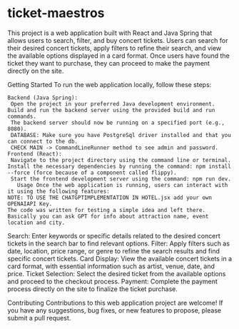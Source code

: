 # ticket-maestros

This project is a web application built with React and Java Spring that allows users to search, filter, and buy concert tickets.
 Users can search for their desired concert tickets, apply filters to refine their search, and view the available options displayed in a card format.
 Once users have found the ticket they want to purchase, they can proceed to make the payment directly on the site.

Getting Started To run the web application locally, follow these steps:


    Backend (Java Spring): 
     Open the project in your preferred Java development environment.
    Build and run the backend server using the provided build and run commands.
     The backend server should now be running on a specified port (e.g., 8080).
     DATABASE: Make sure you have PostgreSql driver installed and that you can connect to the db.
     CHECK MAIN -> CommandLineRunner method to see admin and password.
    Frontend (React):
     Navigate to the project directory using the command line or terminal. 
    Install the necessary dependencies by running the command: npm install --force (force because of a component called flippy).
     Start the frontend development server using the command: npm run dev.     
       Usage Once the web application is running, users can interact with it using the following features:
    NOTE: TO USE THE CHATGPTIMPLEMENTATION IN HOTEL.jsx add your own OPENAIAPI Key. 
    The code was written for testing a simple idea and left there. Basically you can ask GPT for info about attraction name, event location and city.

Search: Enter keywords or specific details related to the desired concert tickets in the search bar to find relevant options. 
Filter: Apply filters such as date, location, price range, or genre to refine the search results and find specific concert tickets. 
Card Display: View the available concert tickets in a card format, with essential information such as artist, venue, date, and price. 
Ticket Selection: Select the desired ticket from the available options and proceed to the checkout process.
 Payment: Complete the payment process directly on the site to finalize the ticket purchase.

Contributing Contributions to this web application project are welcome! If you have any suggestions, bug fixes, or new features to propose, please submit a pull request.